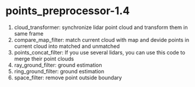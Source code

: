 # points_preprocessor-1.4
1. cloud_transformer: synchronize lidar point cloud and transform them in same frame
2. compare_map_filter: match current cloud with map and devide points in current cloud into matched and unmatched
3. points_concat_filter: If you use several lidars, you can use this code to merge their point clouds
4. ray_ground_filter: ground estimation
5. ring_ground_filter: ground estimation
6. space_filter: remove point outside boundary
